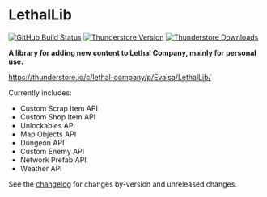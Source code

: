 # LethalLib  

[![GitHub Build Status](https://img.shields.io/github/actions/workflow/status/lordfirespeed/lethallib/build.yml?style=for-the-badge&logo=github)](https://github.com/Lordfirespeed/lethallib/actions/workflows/build.yml)
[![Thunderstore Version](https://img.shields.io/thunderstore/v/Evaisa/LethalLib?style=for-the-badge&logo=thunderstore&logoColor=white)](https://thunderstore.io/c/lethal-company/p/Evaisa/LethalLib/)
[![Thunderstore Downloads](https://img.shields.io/thunderstore/dt/Evaisa/LethalLib?style=for-the-badge&logo=thunderstore&logoColor=white)](https://thunderstore.io/c/lethal-company/p/Evaisa/LethalLib/)

**A library for adding new content to Lethal Company, mainly for personal use.**
  
https://thunderstore.io/c/lethal-company/p/Evaisa/LethalLib/
  
Currently includes:   
- Custom Scrap Item API  
- Custom Shop Item API  
- Unlockables API  
- Map Objects API
- Dungeon API
- Custom Enemy API  
- Network Prefab API  
- Weather API  

See the [changelog](https://github.com/EvaisaDev/LethalLib/blob/main/CHANGELOG.md) for changes by-version and unreleased changes.
